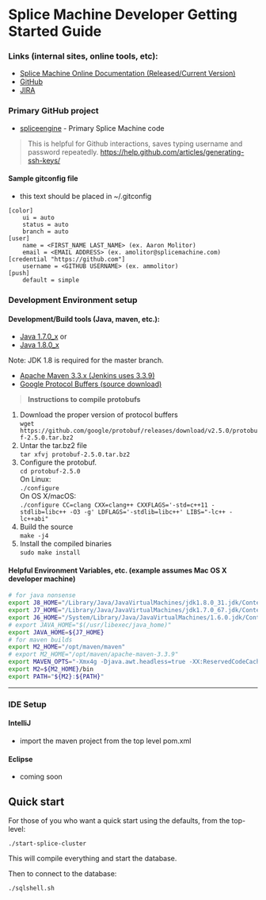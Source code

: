 # Splice Machine Developer Getting Started Guide

### Links (internal sites, online tools, etc):
* [Splice Machine Online Documentation (Released/Current Version)](http://doc.splicemachine.com/index.html)
* [GitHub](https://github.com/splicemachine)
* [JIRA](https://splice.atlassian.net/secure/Dashboard.jspa)

### Primary GitHub project
* [spliceengine](https://github.com/splicemachine/spliceengine) - Primary Splice Machine code<br />

> This is helpful for Github interactions, saves typing username and password repeatedly. https://help.github.com/articles/generating-ssh-keys/

#### Sample gitconfig file
* this text should be placed in ~/.gitconfig
```gitconfig
[color]
    ui = auto
    status = auto
    branch = auto
[user]
    name = <FIRST_NAME LAST_NAME> (ex. Aaron Molitor)
    email = <EMAIL ADDRESS> (ex. amolitor@splicemachine.com)
[credential "https://github.com"]
    username = <GITHUB USERNAME> (ex. ammolitor)
[push]
    default = simple
```

### Development Environment setup
#### Development/Build tools (Java, maven, etc.):
* [Java 1.7.0_x](http://www.oracle.com/technetwork/java/javase/downloads/jdk7-downloads-1880260.html)
or
* [Java 1.8.0_x](http://www.oracle.com/technetwork/java/javase/downloads/jdk8-downloads-2133151.html)

Note: JDK 1.8 is required for the master branch.

* [Apache Maven 3.3.x (Jenkins uses 3.3.9)](https://maven.apache.org/download.cgi)
* [Google Protocol Buffers (source download)](https://protobuf.googlecode.com/files/protobuf-2.5.0.tar.bz2)

> **Instructions to compile protobufs**<br />
1. Download the proper version of protocol buffers<br />
`wget https://github.com/google/protobuf/releases/download/v2.5.0/protobuf-2.5.0.tar.bz2`<br />
2. Untar the tar.bz2 file<br />
`tar xfvj protobuf-2.5.0.tar.bz2`<br />
3. Configure the protobuf.<br />
`cd protobuf-2.5.0`<br />
On Linux:<br />
`./configure`<br />
On OS X/macOS:<br />
`./configure CC=clang CXX=clang++ CXXFLAGS='-std=c++11 -stdlib=libc++ -O3 -g' LDFLAGS='-stdlib=libc++' LIBS="-lc++ -lc++abi"`<br />
4. Build the source<br />
`make -j4`<br />
5. Install the compiled binaries<br />
`sudo make install`<br />

#### Helpful Environment Variables, etc. (example assumes Mac OS X developer machine)
```bash
# for java nonsense
export J8_HOME="/Library/Java/JavaVirtualMachines/jdk1.8.0_31.jdk/Contents/Home"
export J7_HOME="/Library/Java/JavaVirtualMachines/jdk1.7.0_67.jdk/Contents/Home"
export J6_HOME="/System/Library/Java/JavaVirtualMachines/1.6.0.jdk/Contents/Home"
# export JAVA_HOME="$(/usr/libexec/java_home)"
export JAVA_HOME=${J7_HOME}
# for maven builds
export M2_HOME="/opt/maven/maven"
# export M2_HOME="/opt/maven/apache-maven-3.3.9"
export MAVEN_OPTS="-Xmx4g -Djava.awt.headless=true -XX:ReservedCodeCacheSize=512m"
export M2=${M2_HOME}/bin
export PATH="${M2}:${PATH}"
```
----

### IDE Setup

#### IntelliJ
* import the maven project from the top level pom.xml

#### Eclipse
* coming soon

## Quick start
For those of you who want a quick start using the defaults, from the top-level:

`./start-splice-cluster`

This will compile everything and start the database. 

Then to connect to the database:

`./sqlshell.sh`
